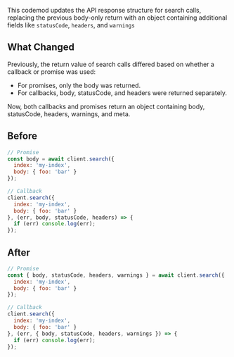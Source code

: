This codemod updates the API response structure for search calls, replacing the previous body-only return with an object containing additional fields like `statusCode`, `headers`, and `warnings`


## What Changed

Previously, the return value of search calls differed based on whether a callback or promise was used:

- For promises, only the body was returned.
- For callbacks, body, statusCode, and headers were returned separately.

Now, both callbacks and promises return an object containing body, statusCode, headers, warnings, and meta.
## Before

```jsx
// Promise
const body = await client.search({
  index: 'my-index',
  body: { foo: 'bar' }
});

// Callback
client.search({
  index: 'my-index',
  body: { foo: 'bar' }
}, (err, body, statusCode, headers) => {
  if (err) console.log(err);
});

```

## After

```jsx
// Promise
const { body, statusCode, headers, warnings } = await client.search({
  index: 'my-index',
  body: { foo: 'bar' }
});

// Callback
client.search({
  index: 'my-index',
  body: { foo: 'bar' }
}, (err, { body, statusCode, headers, warnings }) => {
  if (err) console.log(err);
});


```

